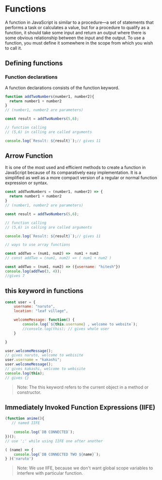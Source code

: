 # Functions

A function in JavaScript is similar to a procedure—a set of statements that performs a task or calculates a value, but for a procedure to qualify as a function, it should take some input and return an output where there is some obvious relationship between the input and the output. To use a function, you must define it somewhere in the scope from which you wish to call it.

## Defining functions

### Function declarations

A function declarations consists of the function keyword.

```js
function addTwoNumbers(number1, number2){
  return number1 + number2
}
// (number1, number2 are parameters)

const result = addTwoNumbers(5,6);

// function calling
// (5,6) in calling are called arguments

console.log(`Result: ${result}`);// gives 11
```

## Arrow Function

It is one of the most used and efficient methods to create a function in JavaScript because of its comparatively easy implementation. It is a simplified as well as a more compact version of a regular or normal function expression or syntax.

```js
const addTwoNumbers = (number1, number2) => {
  return number1 + number2
}
// (number1, number2 are parameters)

const result = addTwoNumbers(5,6);

// function calling
// (5,6) in calling are called arguments

console.log(`Result: ${result}`);// gives 11
```

```js
// ways to use array functions

const addTwo = (num1, num2) =>  num1 + num2
// const addTwo = (num1, num2) => ( num1 + num2 )

const addTwo = (num1, num2) => ({username: "hitesh"})
console.log(addTwo(3, 4));
//gives 7
```

## this keyword in functions

```js
const user = {
    username: "naruto",
    location: "leaf village",

    welcomeMessage: function() {
        console.log(`${this.username} , welcome to website`);
        //console.log(this); // gives whole user 
    }

}

user.welcomeMessage();
// gives naruto, welcome to webisite
user.username = "kakashi";
user.welcomeMessage();
// gives kakashi, welcome to webisite
console.log(this);
// gives {}
```

>Note: The this keyword refers to the current object in a method or constructor.

## Immediately Invoked Function Expressions (IIFE)

```js
(function anime(){
   // named IIFE
   
    console.log(`DB CONNECTED`);
})();
// use ';' while using IIFE one after another

( (name) => {
    console.log(`DB CONNECTED TWO ${name}`);
} )('naruto')
```

>Note: We use IIFE, because we don't want global scope variables to interfere with particular function.
